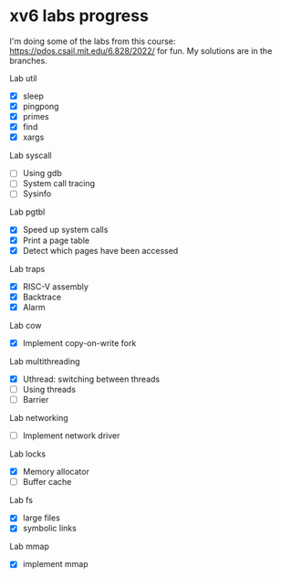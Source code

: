 # xv6 labs progress

I'm doing some of the labs from this course: https://pdos.csail.mit.edu/6.828/2022/ for fun. My solutions are in the branches.  

Lab util
- [x] sleep
- [x] pingpong
- [x] primes
- [x] find
- [x] xargs

Lab syscall
- [ ] Using gdb
- [ ] System call tracing
- [ ] Sysinfo

Lab pgtbl
- [x] Speed up system calls
- [x] Print a page table
- [x] Detect which pages have been accessed 

Lab traps
- [x] RISC-V assembly
- [x] Backtrace
- [x] Alarm

Lab cow
- [x] Implement copy-on-write fork

Lab multithreading
- [x] Uthread: switching between threads
- [ ] Using threads
- [ ] Barrier

Lab networking
- [ ] Implement network driver

Lab locks
- [x] Memory allocator
- [ ] Buffer cache

Lab fs
- [x] large files
- [x] symbolic links

Lab mmap
- [x] implement mmap
